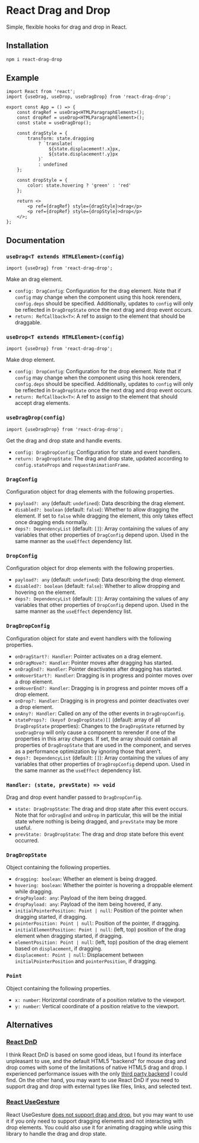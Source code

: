 # React Drag and Drop

Simple, flexible hooks for drag and drop in React.

## Installation

```sh
npm i react-drag-drop
```

## Example

```tsx
import React from 'react';
import {useDrag, useDrop, useDragDrop} from 'react-drag-drop';

export const App = () => {
    const dragRef = useDrag<HTMLParagraphElement>();
    const dropRef = useDrop<HTMLParagraphElement>();
    const state = useDragDrop();

    const dragStyle = {
        transform: state.dragging
            ? `translate(
                ${state.displacement!.x}px,
                ${state.displacement!.y}px
            )`
            : undefined
    };

    const dropStyle = {
        color: state.hovering ? 'green' : 'red'
    };

    return <>
        <p ref={dragRef} style={dragStyle}>drag</p>
        <p ref={dropRef} style={dropStyle}>drop</p>
    </>;
};
```

## Documentation

### `useDrag<T extends HTMLElement>(config)`

```tsx
import {useDrag} from 'react-drag-drop';
```

Make an drag element.

* `config: DragConfig`: Configuration for the drag element. Note that if `config` may change when the component using this hook rerenders, `config.deps` should be specified. Additionally, updates to `config` will only be reflected in `DragDropState` once the next drag and drop event occurs.
* `return: RefCallback<T>`: A ref to assign to the element that should be draggable.

### `useDrop<T extends HTMLElement>(config)`

```tsx
import {useDrop} from 'react-drag-drop';
```

Make drop element.

* `config: DropConfig`: Configuration for the drop element. Note that if `config` may change when the component using this hook rerenders, `config.deps` should be specified. Additionally, updates to `config` will only be reflected in `DragDropState` once the next drag and drop event occurs.
* `return: RefCallback<T>`: A ref to assign to the element that should accept drag elements.

### `useDragDrop(config)`

```tsx
import {useDragDrop} from 'react-drag-drop';
```

Get the drag and drop state and handle events.

* `config: DragDropConfig`: Configuration for state and event handlers.
* `return: DragDropState`: The drag and drop state, updated according to `config.stateProps` and `requestAnimationFrame`.

### `DragConfig`

Configuration object for drag elements with the following properties.

* `payload?: any` (default: `undefined`): Data describing the drag element.
* `disabled?: boolean` (default: `false`): Whether to allow dragging the element. If set to `false` while dragging the element, this only takes effect once dragging ends normally.
* `deps?: DependencyList` (default: `[]`): Array containing the values of any variables that other properties of `DragConfig` depend upon. Used in the same manner as the `useEffect` dependency list.

### `DropConfig`

Configuration object for drop elements with the following properties.

* `payload?: any` (default: `undefined`): Data describing the drop element.
* `disabled?: boolean` (default: `false`): Whether to allow dropping and hovering on the element.
* `deps?: DependencyList` (default: `[]`): Array containing the values of any variables that other properties of `DropConfig` depend upon. Used in the same manner as the `useEffect` dependency list.

### `DragDropConfig`

Configuration object for state and event handlers with the following properties.

* `onDragStart?: Handler`: Pointer activates on a drag element.
* `onDragMove?: Handler`: Pointer moves after dragging has started.
* `onDragEnd?: Handler`: Pointer deactivates after dragging has started.
* `onHoverStart?: Handler`: Dragging is in progress and pointer moves over a drop element.
* `onHoverEnd?: Handler`: Dragging is in progress and pointer moves off a drop element.
* `onDrop?: Handler`: Dragging is in progress and pointer deactivates over a drop element.
* `onAny?: Handler`: Called on any of the other events in `DragDropConfig`.
* `stateProps?: (keyof DragDropState)[]` (default: array of all `DragDropState` properties): Changes to the `DragDropState` returned by `useDragDrop` will only cause a component to rerender if one of the properties in this array changes. If set, the array should contain all properties of `DragDropState` that are used in the component, and serves as a performance optimization by ignoring those that aren't.
* `deps?: DependencyList` (default: `[]`): Array containing the values of any variables that other properties of `DragDropConfig` depend upon. Used in the same manner as the `useEffect` dependency list.

### `Handler: (state, prevState) => void`

Drag and drop event handler passed to `DragDropConfig`.

* `state: DragDropState`: The drag and drop state after this event occurs. Note that for `onDragEnd` and `onDrop` in particular, this will be the initial state where nothing is being dragged, and `prevState` may be more useful.
* `prevState: DragDropState`: The drag and drop state before this event occurred.

### `DragDropState`

Object containing the following properties.

* `dragging: boolean`: Whether an element is being dragged.
* `hovering: boolean`: Whether the pointer is hovering a droppable element while dragging.
* `dragPayload: any`: Payload of the item being dragged.
* `dropPayload: any`: Payload of the item being hovered, if any.
* `initialPointerPosition: Point | null`: Position of the pointer when dragging started, if dragging.
* `pointerPosition: Point | null`: Position of the pointer, if dragging.
* `initialElementPosition: Point | null`: (left, top) position of the drag element when dragging started, if dragging.
* `elementPosition: Point | null`: (left, top) position of the drag element based on `displacement`, if dragging.
* `displacement: Point | null`: Displacement between `initialPointerPosition` and `pointerPosition`, if dragging.

### `Point`

Object containing the following properties.

* `x: number`: Horizontal coordinate of a position relative to the viewport.
* `y: number`: Vertical coordinate of a position relative to the viewport.

## Alternatives

### [React DnD](https://github.com/react-dnd/react-dnd)

I think React DnD is based on some good ideas, but I found its interface unpleasant to use, and the default HTML5 "backend" for mouse drag and drop comes with some of the limitations of native HTML5 drag and drop. I experienced performance issues with the only [third party backend](https://github.com/zyzo/react-dnd-mouse-backend) I could find. On the other hand, you may want to use React DnD if you need to support drag and drop with external types like files, links, and selected text.

### [React UseGesture](https://github.com/pmndrs/react-use-gesture)

React UseGesture [does not support drag and drop](https://github.com/pmndrs/react-use-gesture/issues/88), but you may want to use it if you only need to support dragging elements and not interacting with drop elements. You could also use it for animating dragging while using this library to handle the drag and drop state.